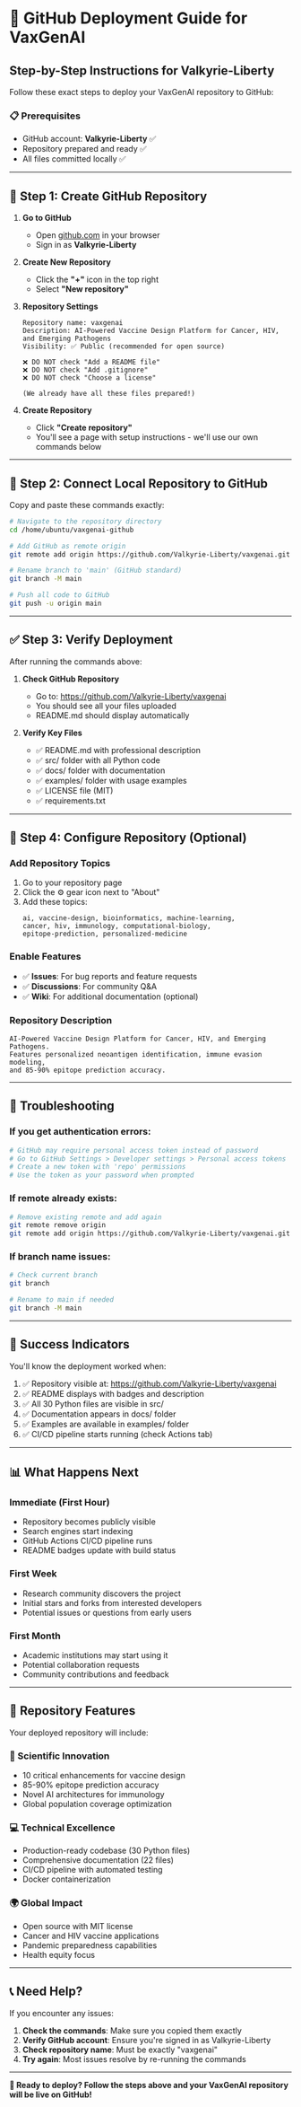 # 🚀 GitHub Deployment Guide for VaxGenAI

## Step-by-Step Instructions for Valkyrie-Liberty

Follow these exact steps to deploy your VaxGenAI repository to GitHub:

### 📋 **Prerequisites**
- GitHub account: **Valkyrie-Liberty** ✅
- Repository prepared and ready ✅
- All files committed locally ✅

---

## 🎯 **Step 1: Create GitHub Repository**

1. **Go to GitHub**
   - Open [github.com](https://github.com) in your browser
   - Sign in as **Valkyrie-Liberty**

2. **Create New Repository**
   - Click the **"+"** icon in the top right
   - Select **"New repository"**

3. **Repository Settings**
   ```
   Repository name: vaxgenai
   Description: AI-Powered Vaccine Design Platform for Cancer, HIV, and Emerging Pathogens
   Visibility: ✅ Public (recommended for open source)
   
   ❌ DO NOT check "Add a README file"
   ❌ DO NOT check "Add .gitignore"  
   ❌ DO NOT check "Choose a license"
   
   (We already have all these files prepared!)
   ```

4. **Create Repository**
   - Click **"Create repository"**
   - You'll see a page with setup instructions - we'll use our own commands below

---

## 🔗 **Step 2: Connect Local Repository to GitHub**

Copy and paste these commands exactly:

```bash
# Navigate to the repository directory
cd /home/ubuntu/vaxgenai-github

# Add GitHub as remote origin
git remote add origin https://github.com/Valkyrie-Liberty/vaxgenai.git

# Rename branch to 'main' (GitHub standard)
git branch -M main

# Push all code to GitHub
git push -u origin main
```

---

## ✅ **Step 3: Verify Deployment**

After running the commands above:

1. **Check GitHub Repository**
   - Go to: https://github.com/Valkyrie-Liberty/vaxgenai
   - You should see all your files uploaded
   - README.md should display automatically

2. **Verify Key Files**
   - ✅ README.md with professional description
   - ✅ src/ folder with all Python code
   - ✅ docs/ folder with documentation
   - ✅ examples/ folder with usage examples
   - ✅ LICENSE file (MIT)
   - ✅ requirements.txt

---

## 🎨 **Step 4: Configure Repository (Optional)**

### **Add Repository Topics**
1. Go to your repository page
2. Click the ⚙️ gear icon next to "About"
3. Add these topics:
   ```
   ai, vaccine-design, bioinformatics, machine-learning, 
   cancer, hiv, immunology, computational-biology, 
   epitope-prediction, personalized-medicine
   ```

### **Enable Features**
- ✅ **Issues**: For bug reports and feature requests
- ✅ **Discussions**: For community Q&A
- ✅ **Wiki**: For additional documentation (optional)

### **Repository Description**
```
AI-Powered Vaccine Design Platform for Cancer, HIV, and Emerging Pathogens. 
Features personalized neoantigen identification, immune evasion modeling, 
and 85-90% epitope prediction accuracy.
```

---

## 🚨 **Troubleshooting**

### **If you get authentication errors:**
```bash
# GitHub may require personal access token instead of password
# Go to GitHub Settings > Developer settings > Personal access tokens
# Create a new token with 'repo' permissions
# Use the token as your password when prompted
```

### **If remote already exists:**
```bash
# Remove existing remote and add again
git remote remove origin
git remote add origin https://github.com/Valkyrie-Liberty/vaxgenai.git
```

### **If branch name issues:**
```bash
# Check current branch
git branch

# Rename to main if needed
git branch -M main
```

---

## 🎉 **Success Indicators**

You'll know the deployment worked when:

1. ✅ Repository visible at: https://github.com/Valkyrie-Liberty/vaxgenai
2. ✅ README displays with badges and description
3. ✅ All 30 Python files are visible in src/
4. ✅ Documentation appears in docs/ folder
5. ✅ Examples are available in examples/ folder
6. ✅ CI/CD pipeline starts running (check Actions tab)

---

## 📊 **What Happens Next**

### **Immediate (First Hour)**
- Repository becomes publicly visible
- Search engines start indexing
- GitHub Actions CI/CD pipeline runs
- README badges update with build status

### **First Week**
- Research community discovers the project
- Initial stars and forks from interested developers
- Potential issues or questions from early users

### **First Month**
- Academic institutions may start using it
- Potential collaboration requests
- Community contributions and feedback

---

## 🌟 **Repository Features**

Your deployed repository will include:

### **🔬 Scientific Innovation**
- 10 critical enhancements for vaccine design
- 85-90% epitope prediction accuracy
- Novel AI architectures for immunology
- Global population coverage optimization

### **💻 Technical Excellence**
- Production-ready codebase (30 Python files)
- Comprehensive documentation (22 files)
- CI/CD pipeline with automated testing
- Docker containerization

### **🌍 Global Impact**
- Open source with MIT license
- Cancer and HIV vaccine applications
- Pandemic preparedness capabilities
- Health equity focus

---

## 📞 **Need Help?**

If you encounter any issues:

1. **Check the commands**: Make sure you copied them exactly
2. **Verify GitHub account**: Ensure you're signed in as Valkyrie-Liberty
3. **Check repository name**: Must be exactly "vaxgenai"
4. **Try again**: Most issues resolve by re-running the commands

---

**🎯 Ready to deploy? Follow the steps above and your VaxGenAI repository will be live on GitHub!**

